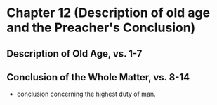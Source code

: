 # Chapter 12 (Description of old age and the Preacher's Conclusion)

## Description of Old Age, vs. 1-7

## Conclusion of the Whole Matter, vs. 8-14

- conclusion concerning the highest duty of man.